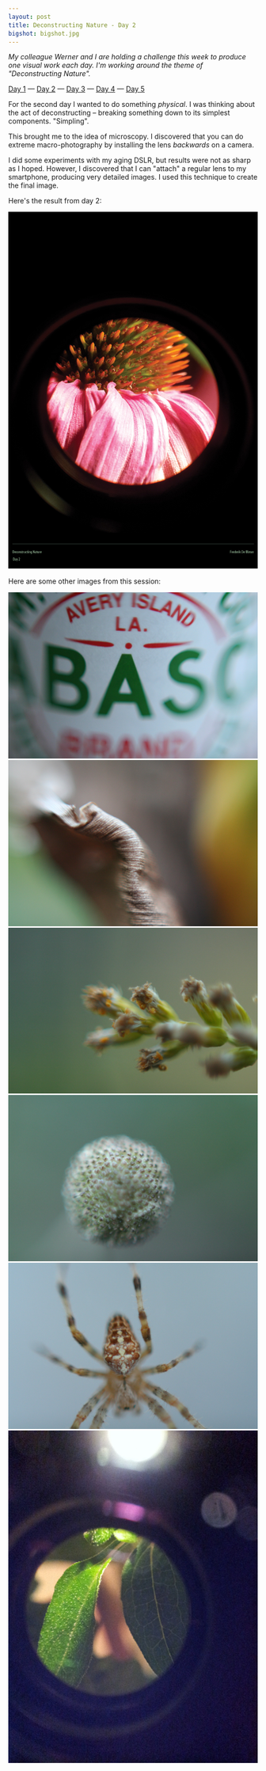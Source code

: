 ```yaml
---
layout: post
title: Deconstructing Nature - Day 2
bigshot: bigshot.jpg
---
```

*My colleague Werner and I are holding a challenge this week to produce one visual work each day. I'm working around the theme of "Deconstructing Nature".*

[Day 1](/blog/deconstructing-nature-day1) — [Day 2](/blog/deconstructing-nature-day2) — [Day 3](/blog/deconstructing-nature-day3) — [Day 4](/blog/deconstructing-nature-day4) — [Day 5](/blog/deconstructing-nature-day5)

For the second day I wanted to do something *physical*. I was thinking about the act of deconstructing – breaking something down to its simplest components. "Simpling".

This brought me to the idea of microscopy. I discovered that you can do extreme macro-photography by installing the lens *backwards* on a camera.

I did some experiments with my aging DSLR, but results were not as sharp as I hoped. However, I discovered that I can "attach" a regular lens to my smartphone, producing very detailed images. I used this technique to create the final image.

Here's the result from day 2:

![Deconstructing Nature: Final Work Day #2](/media/blog/deconstructing-nature-day2/final.jpg)

Here are some other images from this session:

![Other experiment](/media/blog/deconstructing-nature-day2/experiment1.jpg)
![Other experiment](/media/blog/deconstructing-nature-day2/experiment2.jpg)
![Other experiment](/media/blog/deconstructing-nature-day2/experiment3.jpg)
![Other experiment](/media/blog/deconstructing-nature-day2/experiment4.jpg)
![Other experiment](/media/blog/deconstructing-nature-day2/experiment5.jpg)
![Other experiment](/media/blog/deconstructing-nature-day2/experiment6.jpg)
